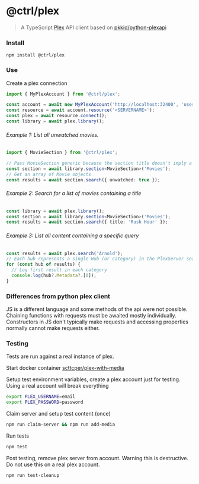 # @ctrl/plex

> A TypeScript [Plex](https://www.plex.tv/) API client based on [pkkid/python-plexapi](https://github.com/pkkid/python-plexapi)

### Install

```
npm install @ctrl/plex
```

### Use

Create a plex connection
```ts
import { MyPlexAccount } from '@ctrl/plex';

const account = await new MyPlexAccount('http://localhost:32400', 'username', 'password').connect();
const resource = await account.resource('<SERVERNAME>');
const plex = await resource.connect();
const library = await plex.library();
```

###### Example 1: List all unwatched movies.
```ts
import { MovieSection } from '@ctrl/plex';

// Pass MovieSection generic because the section title doesn't imply a section type.
const section = await library.section<MovieSection>('Movies');
// Get an array of Movie objects
const results = await section.search({ unwatched: true });
```

###### Example 2: Search for a list of movies containing a title
```ts
const library = await plex.library();
const section = await library.section<MovieSection>('Movies');
const results = await section.search({ title: 'Rush Hour' });
```

###### Example 3: List all content containing a specific query
```ts
const results = await plex.search('Arnold');
// Each hub represents a single Hub (or category) in the PlexServer search (movie, actor, etc)
for (const hub of results) {
  // Log first result in each category
  console.log(hub?.Metadata?.[0]);
}
```

### Differences from python plex client
JS is a different language and some methods of the api were not possible. 
Chaining functions with requests must be awaited mostly individually. Constructors in JS don't typically make requests
and accessing properties normally cannot make requests either.

### Testing

Tests are run against a real instance of plex.

Start docker container [scttcper/plex-with-media](https://hub.docker.com/r/scttcper/plex-with-media)

Setup test environment variables, create a plex account just for testing. Using a real account will break everything

```sh
export PLEX_USERNAME=email
export PLEX_PASSWORD=password

```

Claim server and setup test content (once)

```sh
npm run claim-server && npm run add-media
```

Run tests

```sh
npm test
```

Post testing, remove plex server from account. Warning this is destructive. Do not use this on a real plex account.

```sh
npm run test-cleanup
```
